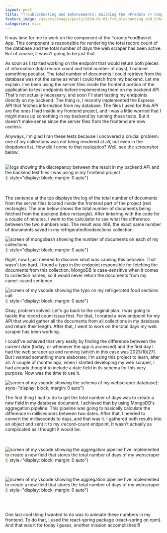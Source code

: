 ```yaml
---
layout: post
title: "Troubleshooting and Enhancements: Building the <Predata /> Component for TorontoFoodBasket App"
feature_image: /assets/images/posts/2024-01-01-Troubleshooting_and_Enhancements/dateaggregation.png
categories: misc
---
```


It was time for me to work on the <Predata /> component of the TorontoFoodBasket App. This component is responsible for rendering the total record count of the database and the total number of days the web scraper has been active. But of course, it wasn't going to be just that.

As soon as I started working on the endpoint that would return both pieces of information (total record count and total number of days), I noticed something peculiar. The total number of documents I could retrieve from the database was not the same as what I could fetch from my backend. Let me explain. I've been using the server files inside the frontend portion of the application to test endpoints before implementing them on my backend API. That's not actually necessary, and soon I'll start testing my endpoints directly on my backend. The thing is, I recently implemented the Express API that fetches information from my database. The files I used for this API are the ones I had inside my frontend project, and I was a little worried that I might mess up something in my backend by running these tests. But it doesn't make sense since the server files from the frontend are now useless.

Anyways, I'm glad I ran these tests because I uncovered a crucial problem: one of my collections was not being rendered at all, not even in the dropdown list. How did I come to that realization? Well, see the screenshot below:
<br>
<br>

![logs showing the discrepancy between the result in my backend API and the backend test files I was using in my frontend project]({{site.url}}/assets/images/posts/2024-01-01-Troubleshooting_and_Enhancements/issuebefore.png){: style="display: block; margin: 0 auto"}
<br>

<!-- ![logs showing the discrepancy between the result in my backend API and the backend test files I was using in my frontend project](/assets/images/posts/2024-01-01-Troubleshooting_and_Enhancements/issuebefore.png){: style="display: block; margin: 0 auto"} -->

<br>
<br>
The sentence at the top displays the log of the total number of documents from the server files located inside the frontend part of the project (red rectangle). The one below shows the total number of documents being fetched from the backend (blue rectangle). After tinkering with the code for a couple of minutes, I went to the calculator to see what the difference between the two numbers was. The result was 466, the exact same number of documents saved in my refrigeratedfoodsections collection.

![screen of mongobash showing the number of documents on each of my collections]({{site.url}}/assets/images/posts/2024-01-01-Troubleshooting_and_Enhancements/refrigeratedfoodsections.png){: style="display: block; margin: 0 auto"}
<br>

<!-- ![screen of mongobash showing the number of documents on each of my collections](/assets/images/posts/2024-01-01-Troubleshooting_and_Enhancements/refrigeratedfoodsections.png){: style="display: block; margin: 0 auto"} -->


Right, now I just needed to discover what was causing this behavior. That wasn't too hard. I found a typo in the endpoint responsible for fetching the documents from this collection. MongoDB is case-sensitive when it comes to collection names, so it would never return the documents from my camel-cased sentence.


![screen of my vscode showing the typo on my refrigerated food sections call]({{site.url}}/assets/images/posts/2024-01-01-Troubleshooting_and_Enhancements/refrigeratedtypo.png){: style="display: block; margin: 0 auto"}
<br>

<!-- ![screen of my vscode showing the typo on my refrigerated food sections call](/assets/images/posts/2024-01-01-Troubleshooting_and_Enhancements/refrigeratedtypo.png){: style="display: block; margin: 0 auto"} -->


Okay, problem solved. Let's go back to the original plan. I was going to tackle the record count issue first. For that, I created a new endpoint for my API that would gather all the documents from all collections in my database and return their length. After that, I went to work on the total days my web scraper has been working.

I could've achieved that very easily by finding the difference between the current date (today, or whenever the app is accessed) and the first day I had the web scraper up and running (which in this case was 2023/10/27). But I wanted something more elaborate; I'm using this project to learn, after all. A couple of months ago, when I started developing my web scraper, I had already thought to include a date field in its schema for this very purpose. Now was the time to use it.

![screen of my vscode showing the schema of my webscraper database]({{site.url}}/assets/images/posts/2024-01-01-Troubleshooting_and_Enhancements/webscraperschema.png){: style="display: block; margin: 0 auto"}
<br>

<!-- ![screen of my vscode showing the schema of my webscraper database](/assets/images/posts/2024-01-01-Troubleshooting_and_Enhancements/webscraperschema.png){: style="display: block; margin: 0 auto"} -->


The first thing I had to do to get the total number of days was to create a new field in my database document. I achieved that by using MongoDB's aggregation pipeline. This pipeline was going to basically calculate the difference in milliseconds between two dates. After that, I needed to convert the milliseconds to days, and that was it. I gathered both results into an object and sent it to my /record-count endpoint. It wasn't actually as complicated as I thought it would be.
<br>
<br>
<br>

![screen of my vscode showing the aggregation pipeline I've implemented to create a new field that stores the total number of days of my webscraper]({{site.url}}/assets/images/posts/2024-01-01-Troubleshooting_and_Enhancements/dateaggregation.png){: style="display: block; margin: 0 auto"}
<br>

<!-- ![screen of my vscode showing the aggregation pipeline I've implemented to create a new field that stores the total number of days of my webscraper](/assets/images/posts/2024-01-01-Troubleshooting_and_Enhancements/dateaggregation.png){: style="display: block; margin: 0 auto"} -->

<br>

![screen of my vscode showing the aggregation pipeline I've implemented to create a new field that stores the total number of days of my webscraper]({{site.url}}/assets/images/posts/2024-01-01-Troubleshooting_and_Enhancements/dateaggregationresult.png){: style="display: block; margin: 0 auto"}
<br>

<!-- ![screen of my vscode showing the aggregation pipeline I've implemented to create a new field that stores the total number of days of my webscraper](/assets/images/posts/2024-01-01-Troubleshooting_and_Enhancements/dateaggregationresult.png){: style="display: block; margin: 0 auto"} -->
<br>
<br>


One last cool thing I wanted to do was to animate these numbers in my frontend. To do that, I used the react-spring package (react-spring on npm). And that was it for today I guess, another mission accomplished!!! 






